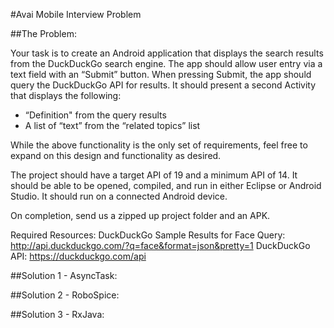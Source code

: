 #Avai Mobile Interview Problem

##The Problem:

Your task is to create an Android application that displays the search results from the DuckDuckGo search engine.  The app should allow user entry via a text field with an “Submit” button.  When pressing Submit, the app should query the DuckDuckGo API for results.  It should present a second Activity that displays the following:

 * “Definition" from the query results
 * A list of “text” from the “related topics” list 

While the above functionality is the only set of requirements, feel free to expand on this design and functionality as desired. 
 
The project should have a target API of 19 and a minimum API of 14. It should be able to be opened, compiled, and run in either Eclipse or Android Studio.  It should run on a connected Android device.
 
On completion, send us a zipped up project folder and an APK.
 
Required Resources:
DuckDuckGo Sample Results for Face Query:  http://api.duckduckgo.com/?q=face&format=json&pretty=1
DuckDuckGo API: https://duckduckgo.com/api

##Solution 1 - AsyncTask:

##Solution 2 - RoboSpice:

##Solution 3 - RxJava: